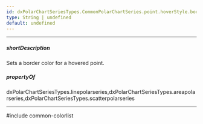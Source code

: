 ```yaml
---
id: dxPolarChartSeriesTypes.CommonPolarChartSeries.point.hoverStyle.border.color
type: String | undefined
default: undefined
---
```

---
##### shortDescription
Sets a border color for a hovered point.

##### propertyOf
dxPolarChartSeriesTypes.linepolarseries,dxPolarChartSeriesTypes.areapolarseries,dxPolarChartSeriesTypes.scatterpolarseries

---
#include common-colorlist